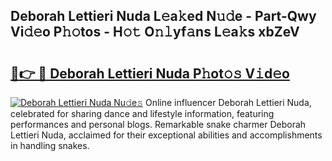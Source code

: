 ## Deborah Lettieri Nuda L𝚎a𝚔ed N𝚞𝚍e - Part-Qwy Vi𝚍𝚎o P𝚑𝚘tos - H𝚘𝚝 O𝚗𝚕yf𝚊ns L𝚎a𝚔s xbZeV

# <h2><a href="http://kf90f5.oniu.top/?m=Deborah+Lettieri+Nuda">🔗👉 🔴 Deborah Lettieri Nuda P𝚑ot𝚘𝚜 V𝚒d𝚎o</a></h2>

[![Deborah Lettieri Nuda Nu𝚍e𝚜](https://i.imgur.com/0qMVB7G.gif)](http://kf90f5.oniu.top/?m=Deborah+Lettieri+Nuda)
Online influencer Deborah Lettieri Nuda, celebrated for sharing dance and lifestyle information, featuring performances and personal blogs. Remarkable snake charmer Deborah Lettieri Nuda, acclaimed for their exceptional abilities and accomplishments in handling snakes.  
